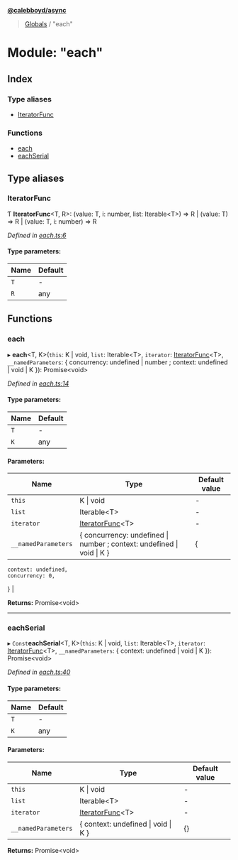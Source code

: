 **[@calebboyd/async](../README.md)**

> [Globals](../globals.md) / "each"

# Module: "each"

## Index

### Type aliases

* [IteratorFunc](_each_.md#iteratorfunc)

### Functions

* [each](_each_.md#each)
* [eachSerial](_each_.md#eachserial)

## Type aliases

### IteratorFunc

Ƭ  **IteratorFunc**\<T, R>: (value: T, i: number, list: Iterable\<T>) => R \| (value: T) => R \| (value: T, i: number) => R

*Defined in [each.ts:6](https://github.com/calebboyd/async/blob/c145a52/each.ts#L6)*

#### Type parameters:

Name | Default |
------ | ------ |
`T` | - |
`R` | any |

## Functions

### each

▸ **each**\<T, K>(`this`: K \| void, `list`: Iterable\<T>, `iterator`: [IteratorFunc](_each_.md#iteratorfunc)\<T>, `__namedParameters`: { concurrency: undefined \| number ; context: undefined \| void \| K  }): Promise\<void>

*Defined in [each.ts:14](https://github.com/calebboyd/async/blob/c145a52/each.ts#L14)*

#### Type parameters:

Name | Default |
------ | ------ |
`T` | - |
`K` | any |

#### Parameters:

Name | Type | Default value |
------ | ------ | ------ |
`this` | K \| void | - |
`list` | Iterable\<T> | - |
`iterator` | [IteratorFunc](_each_.md#iteratorfunc)\<T> | - |
`__namedParameters` | { concurrency: undefined \| number ; context: undefined \| void \| K  } | {
    context: undefined,
    concurrency: 0,
  } |

**Returns:** Promise\<void>

___

### eachSerial

▸ `Const`**eachSerial**\<T, K>(`this`: K \| void, `list`: Iterable\<T>, `iterator`: [IteratorFunc](_each_.md#iteratorfunc)\<T>, `__namedParameters`: { context: undefined \| void \| K  }): Promise\<void>

*Defined in [each.ts:40](https://github.com/calebboyd/async/blob/c145a52/each.ts#L40)*

#### Type parameters:

Name | Default |
------ | ------ |
`T` | - |
`K` | any |

#### Parameters:

Name | Type | Default value |
------ | ------ | ------ |
`this` | K \| void | - |
`list` | Iterable\<T> | - |
`iterator` | [IteratorFunc](_each_.md#iteratorfunc)\<T> | - |
`__namedParameters` | { context: undefined \| void \| K  } | {} |

**Returns:** Promise\<void>
